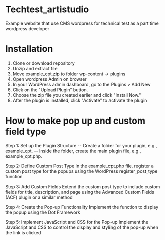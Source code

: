 # Techtest_artistudio
Example website that use CMS wordpress for technical test as a part time wordpress developer

# Installation
1. Clone or download repository
2. Unzip and extract file
3. Move example_cpt.zip to folder wp-content -> plugins
4. Open wordpress Admin on browser
5. In your WordPress admin dashboard, go to the Plugins > Add New
6. Click on the "Upload Plugin" button.
7. Choose the zip file you created earlier and click "Install Now."
8. After the plugin is installed, click "Activate" to activate the plugin

# How to make pop up and custom field type
Step 1: Set up the Plugin Structure
-- Create a folder for your plugin, e.g., example_cpt.
-- Inside the folder, create the main plugin file, e.g., example_cpt.php.

Step 2: Define Custom Post Type
In the example_cpt.php file, register a custom post type for the popups using the WordPress register_post_type function

Step 3: Add Custom Fields
Extend the custom post type to include custom fields for title, description, and page using the Advanced Custom Fields (ACF) plugin or a similar method

Step 4: Create the Pop-up Functionality
Implement the function to display the popup using the Dot Framework

Step 5: Implement JavaScript and CSS for the Pop-up
Implement the JavaScript and CSS to control the display and styling of the pop-up when the link is clicked